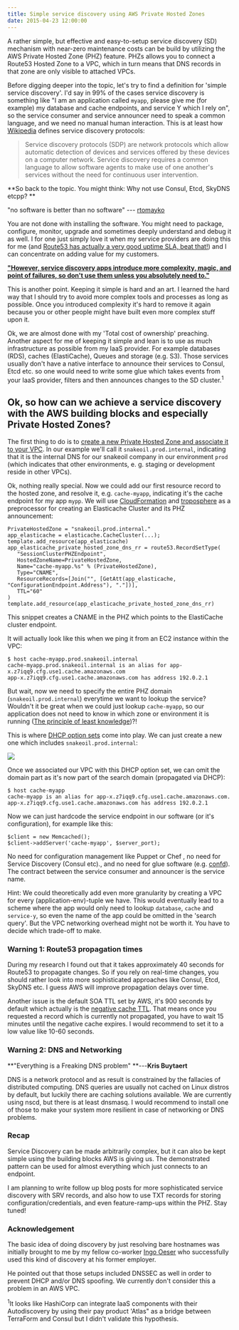 ```yaml
---
title: Simple service discovery using AWS Private Hosted Zones
date: 2015-04-23 12:00:00
---
```



A rather simple, but effective and easy-to-setup service discovery (SD) mechanism with near-zero maintenance costs can be build by utilizing the AWS Private Hosted Zone (PHZ) feature. PHZs allows you to connect a Route53 Hosted Zone to a VPC, which in turn means that DNS records in that zone are only visible to attached VPCs.

Before digging deeper into the topic, let's try to find a definition for 'simple service discovery'. I'd say in 99% of the cases service discovery is something like "I am an application called `myapp`, please give me (for example) my database and cache endpoints, and service Y which I rely on", so the service consumer and service announcer need to speak a common language, and we need no manual human interaction. This is at least how [Wikipedia](http://en.wikipedia.org/wiki/Service_discovery "http://en.wikipedia.org/wiki/Service_discovery") defines service discovery protocols:

> Service discovery protocols (SDP) are network protocols which allow automatic detection of devices and services offered by these devices on a computer network. Service discovery requires a common language to allow software agents to make use of one another's services without the need for continuous user intervention.

**So back to the topic. You might think: Why not use Consul, Etcd, SkyDNS etcpp? **

"no software is better than no software" --- [rtomayko](http://www.google.com/url?q=http%3A%2F%2Fwww.slideshare.net%2FPuppetLabs%2Fpuppet-atgithubpuppetconf2013&sa=D&sntz=1&usg=AFQjCNH7psjMbZX3X8IdJGAB6KTfDGeSuA "http://www.google.com/url?q=http%3A%2F%2Fwww.slideshare.net%2FPuppetLabs%2Fpuppet-atgithubpuppetconf2013&sa=D&sntz=1&usg=AFQjCNH7psjMbZX3X8IdJGAB6KTfDGeSuA")

You are not done with installing the software. You might need to package, configure, monitor, upgrade and sometimes deeply understand and debug it as well. I for one just simply love it when my service providers are doing this for me (and [Route53 has actually a very good uptime SLA, beat that!](http://aws.amazon.com/route53/sla/ "http://aws.amazon.com/route53/sla/")) and I can concentrate on adding value for my customers.

**["However, service discovery apps introduce more complexity, magic, and point of failures, so don't use them unless you absolutely need to."](https://devopsu.com/blog/docker-misconceptions/ "https://devopsu.com/blog/docker-misconceptions/")**

This is another point. Keeping it simple is hard and an art. I learned the hard way that I should try to avoid more complex tools and processes as long as possible. Once you introduced complexity it's hard to remove it again because you or other people might have built even more complex stuff upon it.

Ok, we are almost done with my 'Total cost of ownership' preaching. Another aspect for me of keeping it simple and lean is to use as much infrastructure as possible from my IaaS provider. For example databases (RDS), caches (ElastiCache), Queues and storage (e.g. S3). Those services usually don't have a native interface to announce their services to Consul, Etcd etc. so one would need to write some glue which takes events from your IaaS provider, filters and then announces changes to the SD cluster.<sup>1</sup>

## Ok, so how can we achieve a service discovery with the AWS building blocks and especially Private Hosted Zones?

The first thing to do is to [create a new Private Hosted Zone and associate it to your VPC](http://docs.aws.amazon.com/Route53/latest/DeveloperGuide/hosted-zone-private-creating.html "http://docs.aws.amazon.com/Route53/latest/DeveloperGuide/hosted-zone-private-creating.html"). In our example we'll call it `snakeoil.prod.internal`, indicating that it is the internal DNS for our snakeoil company in our environment `prod` (which indicates that other environments, e. g. staging or development reside in other VPCs).

Ok, nothing really special. Now we could add our first resource record to the hosted zone, and resolve it, e.g. `cache-myapp`, indicating it's the cache endpoint for my app
`mypp`. We will use [CloudFormation](http://aws.amazon.com/cloudformation/ "http://aws.amazon.com/cloudformation/") and [troposphere](https://github.com/cloudtools/troposphere "https://github.com/cloudtools/troposphere") as a preprocessor for creating an Elasticache Cluster and its PHZ announcement:

    
    PrivateHostedZone = "snakeoil.prod.internal."
    app_elasticache = elasticache.CacheCluster(...);
    template.add_resource(app_elasticache)
    app_elasticache_private_hosted_zone_dns_rr = route53.RecordSetType(
       "SessionClusterPHZEndpoint",
       HostedZoneName=PrivateHostedZone,
       Name="cache-myapp.%s" % (PrivateHostedZone),
       Type="CNAME",
       ResourceRecords=[Join("", [GetAtt(app_elasticache, "ConfigurationEndpoint.Address"), "."])],
       TTL="60"
    )
    template.add_resource(app_elasticache_private_hosted_zone_dns_rr)
    
This snippet creates a CNAME in the PHZ which points to the ElastiCache cluster endpoint.

It will actually look like this when we ping it from an EC2 instance within the VPC:
    
    $ host cache-myapp.prod.snakeoil.internal
    cache-myapp.prod.snakeoil.internal is an alias for app-x.z7iqq9.cfg.use1.cache.amazonaws.com
    app-x.z7iqq9.cfg.use1.cache.amazonaws.com has address 192.0.2.1
    

But wait, now we need to specify the entire PHZ domain (`snakeoil.prod.internal`) everytime we want to lookup the service? Wouldn't it be great when we could just lookup
`cache-myapp`, so our application does not need to know in which zone or environment it is running ([The principle of least knowledge](http://en.wikipedia.org/wiki/Law_of_Demeter "http://en.wikipedia.org/wiki/Law_of_Demeter"))?!

  
This is where [DHCP option sets](http://docs.aws.amazon.com/AmazonVPC/latest/UserGuide/VPC_DHCP_Options.html "http://docs.aws.amazon.com/AmazonVPC/latest/UserGuide/VPC_DHCP_Options.html") come into play. We can just create a new one which includes `snakeoil.prod.internal`:

![](dopt.png)

Once we associated our VPC with this DHCP option set, we can omit the domain part as it's now part of the search domain (propagated via DHCP):

    $ host cache-myapp
    cache-myapp is an alias for app-x.z7iqq9.cfg.use1.cache.amazonaws.com.
    app-x.z7iqq9.cfg.use1.cache.amazonaws.com has address 192.0.2.1

Now we can just hardcode the service endpoint in our software (or it's configuration), for example like this:
    
    $client = new Memcached();
    $client->addServer('cache-myapp', $server_port);

No need for configuration management like Puppet or Chef , no need for Service Discovery (Consul etc)., and no need for glue software (e.g. [confd](https://github.com/kelseyhightower/confd "https://github.com/kelseyhightower/confd")). The contract between the service consumer and announcer is
the service name.

Hint: We could theoretically add even more granularity by creating a VPC for every (application-env)-tuple we have. This would eventually lead to a scheme where the app would only need to lookup `database`, `cache` and `service-y`, so even the name of the app could be omitted in the 'search query'. But the VPC networking overhead might not be worth it. You have to decide which trade-off to make. 

### Warning 1: Route53 propagation times

During my research I found out that it takes approximately 40 seconds for Route53 to propagate changes. So if you rely on real-time changes, you should rather look into more sophisticated approaches like Consul, Etcd, SkyDNS etc. I guess AWS will improve propagation delays over time.

  
Another issue is the default SOA TTL set by AWS, it's 900 seconds by default which actually is the [negative cache TTL](http://tools.ietf.org/html/rfc2308 "http://tools.ietf.org/html/rfc2308"). That means once you requested a record which is currently not propagated, you have to wait 15 minutes until the
negative cache expires. I would recommend to set it to a low value like 10-60 seconds.

### Warning 2: DNS and Networking

**"Everything is a Freaking DNS problem" **---**Kris Buytaert**

DNS is a network protocol and as result is constrained by the fallacies of distributed computing. DNS queries are usually not cached on Linux distros by default, but luckily there are caching solutions available. We are currently using nscd, but there is at least dnsmasq. I would recommend to install one of those to make your system more resilient in case of networking or DNS problems.  

### Recap

Service Discovery can be made arbitrarily complex, but it can also be kept simple using the building blocks AWS is giving us. The demonstrated pattern can be used for almost everything which just connects to an endpoint. 

  
I am planning to write follow up blog posts for more sophisticated service discovery with SRV records, and also how to use TXT records for storing configuration/credentials, and even feature-ramp-ups within the PHZ. Stay tuned!

### Acknowledgement

The basic idea of doing discovery by just resolving bare hostnames was initially brought to me by my fellow co-worker [Ingo Oeser](https://plus.google.com/+IngoOeser "https://plus.google.com/+IngoOeser") who successfully used this kind of discovery at his former employer.

He pointed out that those setups included DNSSEC as well in order to prevent DHCP and/or DNS spoofing. We currently don't consider this a problem in an AWS VPC.

<sup>1</sup>It looks like HashiCorp can integrate IaaS components with their Autodiscovery by using their pay product 'Atlas" as a bridge between TerraForm and Consul but I didn't validate this hypothesis.
